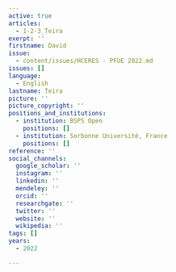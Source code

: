 ```yaml
---
active: true
articles:
  - 1-2-3_Teira
exerpt: ''
firstname: David
issue:
  - content/issues/HCERES - PFUE 2022.md
issues: []
language:
  - English
lastname: Teira
picture: ''
picture_copyright: ''
positions_and_institutions:
  - institution: BSPS Open
    positions: []
  - institution: Sorbonne Université, France
    positions: []
reference: ''
social_channels:
  google_scholar: ''
  instagram: ''
  linkedin: ''
  mendeley: ''
  orcid: ''
  researchgate: ''
  twitter: ''
  website: ''
  wikipedia: ''
tags: []
years:
  - 2022

---
```

